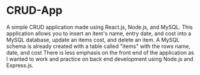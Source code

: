 # CRUD-App
A simple CRUD application made using React.js, Node.js, and MySQL.
This application allows you to insert an item's name, entry date, and cost into a MySQL database, update an items cost, and delete an item. 
A MySQL schema is already created with a table called "items" with the rows name, date, and cost
There is less emphasis on the front end of the application as I wanted to work and practice on back end development using Node.js and Express.js.
